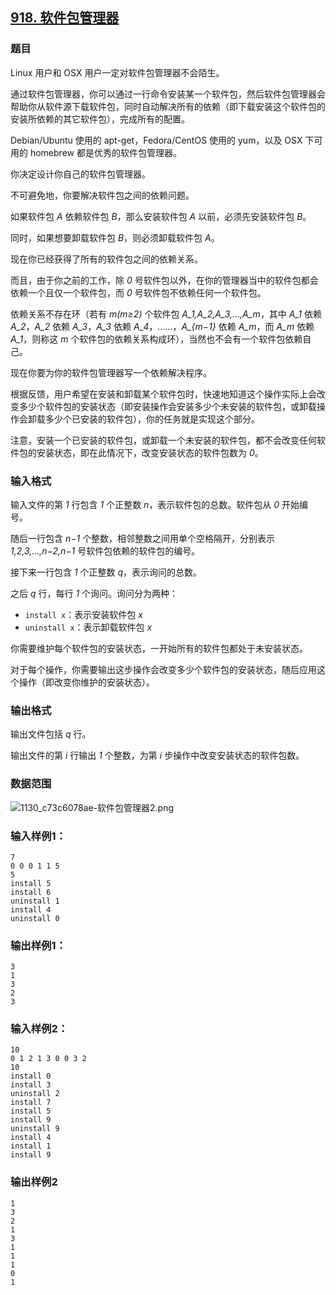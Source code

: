 ## [918. 软件包管理器](https://www.acwing.com/problem/content/920/)

### 题目

Linux 用户和 OSX 用户一定对软件包管理器不会陌生。

通过软件包管理器，你可以通过一行命令安装某一个软件包，然后软件包管理器会帮助你从软件源下载软件包，同时自动解决所有的依赖（即下载安装这个软件包的安装所依赖的其它软件包），完成所有的配置。

Debian/Ubuntu 使用的 apt-get，Fedora/CentOS 使用的 yum，以及 OSX 下可用的 homebrew 都是优秀的软件包管理器。

你决定设计你自己的软件包管理器。

不可避免地，你要解决软件包之间的依赖问题。

如果软件包 *A* 依赖软件包 *B*，那么安装软件包 *A* 以前，必须先安装软件包 *B*。

同时，如果想要卸载软件包 *B*，则必须卸载软件包 *A*。

现在你已经获得了所有的软件包之间的依赖关系。

而且，由于你之前的工作，除 *0* 号软件包以外，在你的管理器当中的软件包都会依赖一个且仅一个软件包，而 *0* 号软件包不依赖任何一个软件包。

依赖关系不存在环（若有 *m(m≥2)* 个软件包 *A_1,A_2,A_3,…,A_m*，其中 *A_1* 依赖 *A_2*，*A_2* 依赖 *A_3*，*A_3* 依赖 *A_4*，……，*A_{m−1}* 依赖 *A_m*，而 *A_m* 依赖 *A_1*，则称这 *m* 个软件包的依赖关系构成环），当然也不会有一个软件包依赖自己。

现在你要为你的软件包管理器写一个依赖解决程序。

根据反馈，用户希望在安装和卸载某个软件包时，快速地知道这个操作实际上会改变多少个软件包的安装状态（即安装操作会安装多少个未安装的软件包，或卸载操作会卸载多少个已安装的软件包），你的任务就是实现这个部分。

注意，安装一个已安装的软件包，或卸载一个未安装的软件包，都不会改变任何软件包的安装状态，即在此情况下，改变安装状态的软件包数为 *0*。

### 输入格式

输入文件的第 *1* 行包含 *1* 个正整数 *n*，表示软件包的总数。软件包从 *0* 开始编号。

随后一行包含 *n−1* 个整数，相邻整数之间用单个空格隔开，分别表示 *1,2,3,…,n−2,n−1* 号软件包依赖的软件包的编号。

接下来一行包含 *1* 个正整数 *q*，表示询问的总数。

之后 *q* 行，每行 *1* 个询问。询问分为两种：

- `install x`：表示安装软件包 *x*
- `uninstall x`：表示卸载软件包 *x*

你需要维护每个软件包的安装状态，一开始所有的软件包都处于未安装状态。

对于每个操作，你需要输出这步操作会改变多少个软件包的安装状态，随后应用这个操作（即改变你维护的安装状态）。

### 输出格式

输出文件包括 *q* 行。

输出文件的第 *i* 行输出 *1* 个整数，为第 *i* 步操作中改变安装状态的软件包数。

### 数据范围

 ![1130_c73c6078ae-软件包管理器2.png](https://cdn.acwing.com/media/article/image/2019/08/29/19_2dcc82d6ca-1130_c73c6078ae-软件包管理器2.png)

### 输入样例1：

```
7
0 0 0 1 1 5
5
install 5
install 6
uninstall 1
install 4
uninstall 0
```

### 输出样例1：

```
3
1
3
2
3
```

### 输入样例2：

```
10
0 1 2 1 3 0 0 3 2
10
install 0
install 3
uninstall 2
install 7
install 5
install 9
uninstall 9
install 4
install 1
install 9
```

### 输出样例2

```
1
3
2
1
3
1
1
1
0
1
```

